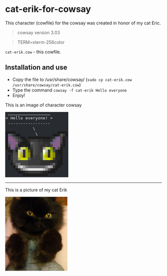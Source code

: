 # cat-erik-for-cowsay

This character (cowfile) for the cowsay was created in honor of my cat Eric.

 > cowsay version 3.03

 > TERM=xterm-256color

`cat-erik.cow` - this cowfile.

## Installation and use 

 - Copy the file to /usr/share/cowsay/ (`sudo cp cat-erik.cow /usr/share/cowsay/cat-erik.cow`)
 - Type the command `cowsay -f cat-erik Hello everyone`
 - Enjoy!

This is an image of character cowsay

![This is an image of character cowsay](erik-cow.png)

---

This is a picture of my cat Erik

![This is a picture of my cat Erik](My-cat-Erik.png)

